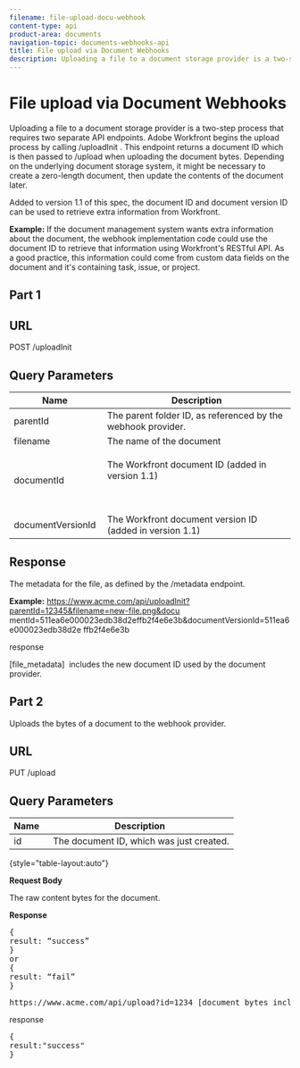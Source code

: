 ```yaml
---
filename: file-upload-docu-webhook
content-type: api
product-area: documents
navigation-topic: documents-webhooks-api
title: File upload via Document Webhooks
description: Uploading a file to a document storage provider is a two-step process that requires two separate API endpoints. Adobe Workfront begins the upload process by calling /uploadInit . This endpoint returns a document ID which is then passed to /upload when uploading the document bytes. Depending on the underlying document storage system, it might be necessary to create a zero-length document, then update the contents of the document later.
---
```


# File upload via Document Webhooks

Uploading a file to a document storage provider is a two-step process that requires two separate API endpoints. Adobe Workfront begins the upload process by calling /uploadInit . This endpoint returns a document ID which is then passed to /upload when uploading the document bytes. Depending on the underlying document storage system, it might be necessary to create a zero-length document, then update the contents of the document later.

Added to version 1.1 of this spec, the document ID and document version ID can be used to retrieve extra information from Workfront.

**Example:** If the document management system wants extra information about the document, the webhook implementation code could use the document ID to retrieve that information using Workfront's RESTful API. As a good practice, this information could come from custom data fields on the document and it's containing task, issue, or project.

## Part 1

## URL

POST /uploadInit

## Query Parameters

<table style="table-layout:auto"> 
 <col> 
 <col> 
 <thead> 
  <tr> 
   <th>Name&nbsp;</th> 
   <th>Description</th> 
  </tr> 
 </thead> 
 <tbody> 
  <tr> 
   <td>parentId&nbsp;</td> 
   <td>The parent folder ID, as referenced by the webhook provider.</td> 
  </tr> 
  <tr> 
   <td>filename&nbsp;</td> 
   <td>The name of the document</td> 
  </tr> 
  <tr> 
   <td>documentId</td> 
   <td> <p>The Workfront document ID (added in version 1.1)</p> <p>&nbsp;</p> </td> 
  </tr> 
  <tr> 
   <td>documentVersionId&nbsp;</td> 
   <td>The Workfront document version ID (added in version 1.1)&nbsp;</td> 
  </tr> 
 </tbody> 
</table>

## Response

The metadata for the file, as defined by the /metadata endpoint.

**Example:** https://www.acme.com/api/uploadInit?parentId=12345&filename=new-file.png&docu mentId=511ea6e000023edb38d2effb2f4e6e3b&documentVersionId=511ea6e000023edb38d2e ffb2f4e6e3b

response

[file_metadata] ­ includes the new document ID used by the document provider.

## Part 2

Uploads the bytes of a document to the webhook provider.

## URL

PUT /upload

## Query Parameters

| Name&nbsp; |Description |
|---|---|
| id&nbsp; |&nbsp;The document ID, which was just created. |

{style="table-layout:auto"}

**Request Body**

The raw content bytes for the document.

**Response** 
<pre>{<br>result: “success”<br>}<br>or<br>{<br>result: “fail”<br>}</pre><pre>https://www.acme.com/api/upload?id=1234 [document bytes included in update stream]</pre>response
<pre>{<br>result:"success"<br>}</pre>